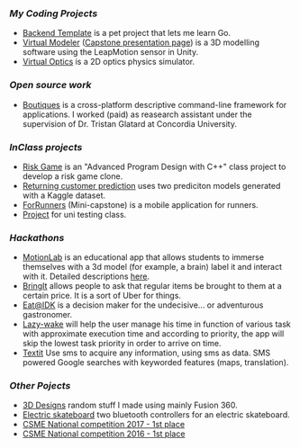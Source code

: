 ### _My Coding Projects_
- [Backend Template](https://github.com/DarrinFong/backend_template) is a pet project that lets me learn Go.
- [Virtual Modeler](https://github.com/LHuss/capstone) ([Capstone presentation page](https://capstone-projects-491.firebaseapp.com/project/ldoLtFn2sw)) is a 3D modelling software using the LeapMotion sensor in Unity. 
- [Virtual Optics](https://github.com/ttogola/VirtualOptics) is a 2D optics physics simulator.

### _Open source work_
- [Boutiques](https://github.com/boutiques/boutiques/tree/master) is a cross-platform descriptive command-line framework for applications. I worked (paid) as reasearch assistant under the supervision of Dr. Tristan Glatard at Concordia University.

### _InClass projects_
- [Risk Game](https://github.com/jacobrs/cli-risk-game) is an "Advanced Program Design with C++" class project to develop a risk game clone.
- [Returning customer prediction](https://github.com/DarrinFong/BigDataProject) uses two prediciton models generated with a Kaggle dataset.
- [ForRunners](https://github.com/DarrinFong/390RoadRunners) (Mini-capstone) is a mobile application for runners.
- [Project](https://github.com/DarrinFong/SOEN345Project) for uni testing class.

### _Hackathons_
- [MotionLab](https://github.com/jacobrs/vr_hackharvard2015) is an educational app that allows students to immerse themselves with a 3d model (for example, a brain) label it and interact with it. Detailed descriptions [here](https://devpost.com/software/motionlab).
- [BringIt](https://github.com/jacobrs/BringIt) allows people to ask that regular items be brought to them at a certain price. It is a sort of Uber for things.
- [Eat@IDK](https://devpost.com/software/eat-idk) is a decision maker for the undecisive... or adventurous gastronomer.
- [Lazy-wake](https://devpost.com/software/lazy-wake) will help the user manage his time in function of various task with approximate execution time and according to priority, the app will skip the lowest task priority in order to arrive on time.
- [Textit](https://devpost.com/software/textit) Use sms to acquire any information, using sms as data. SMS powered Google searches with keyworded features (maps, translation).

### _Other Pojects_
- [3D Designs](https://www.thingiverse.com/redguys/designs) random stuff I made using mainly Fusion 360.
- [Electric skateboard](https://github.com/DarrinFong/ElectricSkateboard) two bluetooth controllers for an electric skateboard.
- [CSME National competition 2017 - 1st place](https://www.youtube.com/watch?v=u0mHt9XDcSc)
- [CSME National competition 2016 - 1st place](https://www.youtube.com/watch?v=GPxew05Movo)
